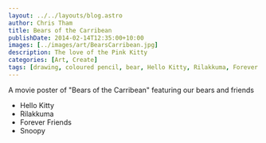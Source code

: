```yaml
---
layout: ../../layouts/blog.astro
author: Chris Tham
title: Bears of the Carribean
publishDate: 2014-02-14T12:35:00+10:00
images: [../images/art/BearsCarribean.jpg]
description: The love of the Pink Kitty
categories: [Art, Create]
tags: [drawing, coloured pencil, bear, Hello Kitty, Rilakkuma, Forever Friends, Snoopy]
---
```


A movie poster of "Bears of the Carribean" featuring our bears and friends

* Hello Kitty
* Rilakkuma
* Forever Friends
* Snoopy
